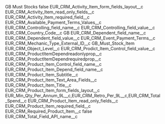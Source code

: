 <?xml version="1.0" encoding="UTF-8"?>
<CustomMetadata xmlns="http://soap.sforce.com/2006/04/metadata" xmlns:xsi="http://www.w3.org/2001/XMLSchema-instance" xmlns:xsd="http://www.w3.org/2001/XMLSchema">
    <label>GB Must Stocks</label>
    <protected>false</protected>
    <values>
        <field>EUR_CRM_Activity_Item_form_fields_layout__c</field>
        <value xsi:nil="true"/>
    </values>
    <values>
        <field>EUR_CRM_Activity_Item_read_only_fields__c</field>
        <value xsi:nil="true"/>
    </values>
    <values>
        <field>EUR_CRM_Activity_Item_required_field__c</field>
        <value xsi:nil="true"/>
    </values>
    <values>
        <field>EUR_CRM_Available_Payment_Terms_Values__c</field>
        <value xsi:nil="true"/>
    </values>
    <values>
        <field>EUR_CRM_Controlling_field_name__c</field>
        <value xsi:nil="true"/>
    </values>
    <values>
        <field>EUR_CRM_Controlling_field_value__c</field>
        <value xsi:nil="true"/>
    </values>
    <values>
        <field>EUR_CRM_Country_Code__c</field>
        <value xsi:type="xsd:string">GB</value>
    </values>
    <values>
        <field>EUR_CRM_Dependent_field_name__c</field>
        <value xsi:nil="true"/>
    </values>
    <values>
        <field>EUR_CRM_Dependent_field_value__c</field>
        <value xsi:nil="true"/>
    </values>
    <values>
        <field>EUR_CRM_Event_Payment_Terms__c</field>
        <value xsi:nil="true"/>
    </values>
    <values>
        <field>EUR_CRM_Mechanic_Type_External_ID__c</field>
        <value xsi:type="xsd:string">GB_Must_Stock_Item</value>
    </values>
    <values>
        <field>EUR_CRM_Object_Level__c</field>
        <value xsi:nil="true"/>
    </values>
    <values>
        <field>EUR_CRM_Prodict_Item_Control_field_value__c</field>
        <value xsi:nil="true"/>
    </values>
    <values>
        <field>EUR_CRM_ProductItemDependreadonlyprop__c</field>
        <value xsi:nil="true"/>
    </values>
    <values>
        <field>EUR_CRM_ProductItemDependrequiredprop__c</field>
        <value xsi:nil="true"/>
    </values>
    <values>
        <field>EUR_CRM_Product_Item_Control_field_name__c</field>
        <value xsi:nil="true"/>
    </values>
    <values>
        <field>EUR_CRM_Product_Item_Depend_field_name__c</field>
        <value xsi:nil="true"/>
    </values>
    <values>
        <field>EUR_CRM_Product_Item_Subtitle__c</field>
        <value xsi:nil="true"/>
    </values>
    <values>
        <field>EUR_CRM_Product_Item_Text_Area_Fields__c</field>
        <value xsi:nil="true"/>
    </values>
    <values>
        <field>EUR_CRM_Product_Item_Title__c</field>
        <value xsi:nil="true"/>
    </values>
    <values>
        <field>EUR_CRM_Product_Item_form_fields_layout__c</field>
        <value xsi:type="xsd:string">EUR_Min_Qty_Per_Annum_9L__c,EUR_CRM_Retro_Per_9L__c,EUR_CRM_Total_Spend__c</value>
    </values>
    <values>
        <field>EUR_CRM_Product_Item_read_only_fields__c</field>
        <value xsi:nil="true"/>
    </values>
    <values>
        <field>EUR_CRM_Product_Item_required_field__c</field>
        <value xsi:nil="true"/>
    </values>
    <values>
        <field>EUR_CRM_Required_Product_Item__c</field>
        <value xsi:type="xsd:boolean">false</value>
    </values>
    <values>
        <field>EUR_CRM_Total_Field_API_name__c</field>
        <value xsi:nil="true"/>
    </values>
</CustomMetadata>
